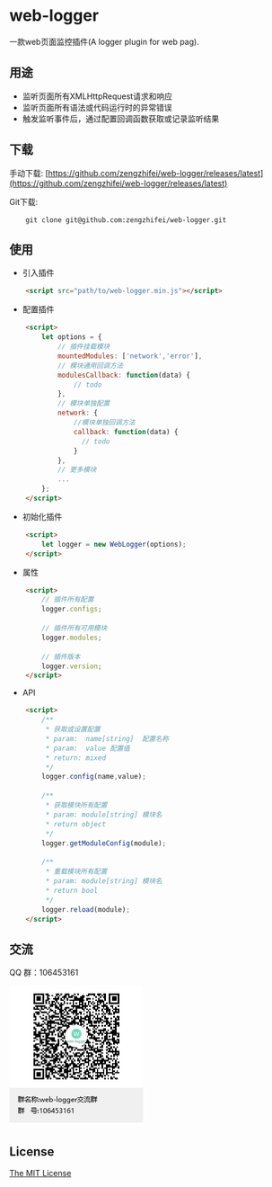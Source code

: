 # web-logger
一款web页面监控插件(A logger plugin for web pag).


## 用途

- 监听页面所有XMLHttpRequest请求和响应
- 监听页面所有语法或代码运行时的异常错误
- 触发监听事件后，通过配置回调函数获取或记录监听结果

## 下载

手动下载:
[https://github.com/zengzhifei/web-logger/releases/latest](https://github.com/zengzhifei/web-logger/releases/latest)

Git下载: 
````
    git clone git@github.com:zengzhifei/web-logger.git
````

## 使用

- 引入插件
````html
    <script src="path/to/web-logger.min.js"></script>
````

- 配置插件
````html
    <script>
        let options = {
            // 插件挂载模块
            mountedModules: ['network','error'],
            // 模块通用回调方法
            modulesCallback: function(data) {
                // todo
            },
            // 模块单独配置
            network: {
                //模块单独回调方法
                callback: function(data) {
                  // todo
                }
            },
            // 更多模块
            ...
        };
    </script>
````

- 初始化插件
````html
    <script>
        let logger = new WebLogger(options);
    </script>
````

- 属性
````html
    <script>
        // 插件所有配置
        logger.configs;
        
        // 插件所有可用模块
        logger.modules;
        
        // 插件版本
        logger.version;
    </script>
````

- API
````html
    <script>
        /**
         * 获取或设置配置 
         * param:  name[string]  配置名称
         * param:  value 配置值
         * return: mixed
         */
        logger.config(name,value);
        
        /**
         * 获取模块所有配置
         * param: module[string] 模块名
         * return object
         */
        logger.getModuleConfig(module);
        
        /**
         * 重载模块所有配置
         * param: module[string] 模块名
         * return bool
         */
        logger.reload(module);
    </script>
````

## 交流
QQ 群：106453161

![](./test/img/web-logger_qq-group.png)

## License

[The MIT License](./LICENSE)